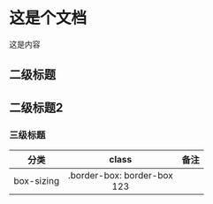 # 这是个文档

这是内容

## 二级标题
## 二级标题2

### 三级标题
| 分类       | class           | 备注  |
| ------------- |:-------------:| -----:|
| box-sizing | .border-box: border-box <br> 123| |

